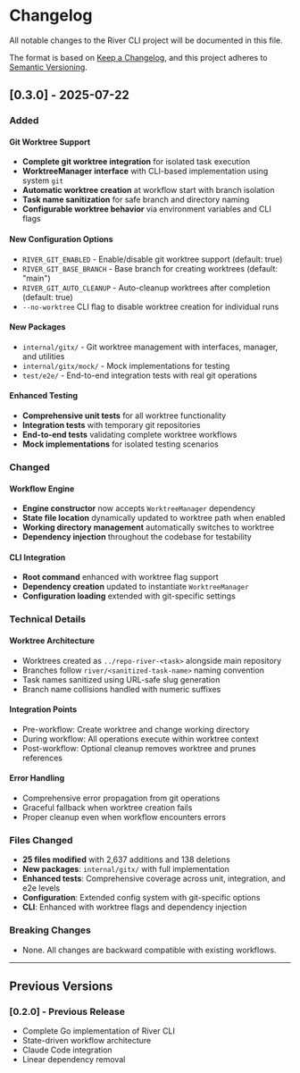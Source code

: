 # Changelog

All notable changes to the River CLI project will be documented in this file.

The format is based on [Keep a Changelog](https://keepachangelog.com/en/1.0.0/),
and this project adheres to [Semantic Versioning](https://semver.org/spec/v2.0.0.html).

## [0.3.0] - 2025-07-22

### Added

#### Git Worktree Support
- **Complete git worktree integration** for isolated task execution
- **WorktreeManager interface** with CLI-based implementation using system `git`
- **Automatic worktree creation** at workflow start with branch isolation
- **Task name sanitization** for safe branch and directory naming
- **Configurable worktree behavior** via environment variables and CLI flags

#### New Configuration Options
- `RIVER_GIT_ENABLED` - Enable/disable git worktree support (default: true)
- `RIVER_GIT_BASE_BRANCH` - Base branch for creating worktrees (default: "main") 
- `RIVER_GIT_AUTO_CLEANUP` - Auto-cleanup worktrees after completion (default: true)
- `--no-worktree` CLI flag to disable worktree creation for individual runs

#### New Packages
- `internal/gitx/` - Git worktree management with interfaces, manager, and utilities
- `internal/gitx/mock/` - Mock implementations for testing
- `test/e2e/` - End-to-end integration tests with real git operations

#### Enhanced Testing
- **Comprehensive unit tests** for all worktree functionality
- **Integration tests** with temporary git repositories  
- **End-to-end tests** validating complete worktree workflows
- **Mock implementations** for isolated testing scenarios

### Changed

#### Workflow Engine
- **Engine constructor** now accepts `WorktreeManager` dependency
- **State file location** dynamically updated to worktree path when enabled
- **Working directory management** automatically switches to worktree
- **Dependency injection** throughout the codebase for testability

#### CLI Integration  
- **Root command** enhanced with worktree flag support
- **Dependency creation** updated to instantiate `WorktreeManager`
- **Configuration loading** extended with git-specific settings

### Technical Details

#### Worktree Architecture
- Worktrees created as `../repo-river-<task>` alongside main repository
- Branches follow `river/<sanitized-task-name>` naming convention
- Task names sanitized using URL-safe slug generation
- Branch name collisions handled with numeric suffixes

#### Integration Points
- Pre-workflow: Create worktree and change working directory
- During workflow: All operations execute within worktree context
- Post-workflow: Optional cleanup removes worktree and prunes references

#### Error Handling
- Comprehensive error propagation from git operations
- Graceful fallback when worktree creation fails
- Proper cleanup even when workflow encounters errors

### Files Changed
- **25 files modified** with 2,637 additions and 138 deletions
- **New packages**: `internal/gitx/` with full implementation
- **Enhanced tests**: Comprehensive coverage across unit, integration, and e2e levels
- **Configuration**: Extended config system with git-specific options
- **CLI**: Enhanced with worktree flags and dependency injection

### Breaking Changes
- None. All changes are backward compatible with existing workflows.

---

## Previous Versions

### [0.2.0] - Previous Release
- Complete Go implementation of River CLI
- State-driven workflow architecture
- Claude Code integration
- Linear dependency removal